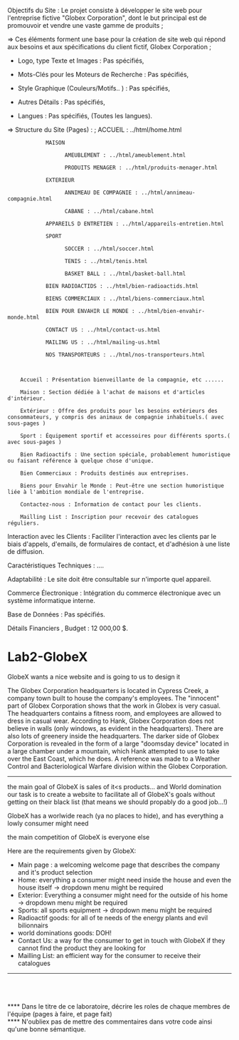 Objectifs du Site :
Le projet consiste à développer le site web pour l'entreprise fictive "Globex Corporation", dont le but principal est de promouvoir et vendre une vaste gamme de produits ;


 => Ces éléments forment une base pour la création de site web qui répond aux besoins et aux spécifications du client fictif, Globex Corporation ;

- Logo, type Texte et Images : Pas spécifiés, 

- Mots-Clés pour les Moteurs de Recherche : Pas spécifiés, 

- Style Graphique (Couleurs/Motifs.. ) : Pas spécifiés, 

- Autres Détails : Pas spécifiés, 

- Langues : Pas spécifiés,  (Toutes les langues).

=> Structure du Site (Pages) : ;
                ACCUEIL : ../html/home.html
                
                MAISON
                
                      AMEUBLEMENT : ../html/ameublement.html
                      
                      PRODUITS MENAGER : ../html/produits-menager.html
                      
                EXTERIEUR
                
                      ANNIMEAU DE COMPAGNIE : ../html/annimeau-compagnie.html
                      
                      CABANE : ../html/cabane.html
                      
                APPAREILS D ENTRETIEN : ../html/appareils-entretien.html
                
                SPORT
                
                      SOCCER : ../html/soccer.html
                      
                      TENIS : ../html/tenis.html
                      
                      BASKET BALL : ../html/basket-ball.html
                      
                BIEN RADIOACTIDS : ../html/bien-radioactids.html
                
                BIENS COMMERCIAUX : ../html/biens-commerciaux.html
                
                BIEN POUR ENVAHIR LE MONDE : ../html/bien-envahir-monde.html
                
                CONTACT US : ../html/contact-us.html
                
                MAILING US : ../html/mailing-us.html
                
                NOS TRANSPORTEURS : ../html/nos-transporteurs.html
                


        Accueil : Présentation bienveillante de la compagnie, etc ......

        Maison : Section dédiée à l'achat de maisons et d'articles d'intérieur.

        Extérieur : Offre des produits pour les besoins extérieurs des consommateurs, y compris des animaux de compagnie inhabituels.( avec sous-pages )

        Sport : Équipement sportif et accessoires pour différents sports.( avec sous-pages )

        Bien Radioactifs : Une section spéciale, probablement humoristique ou faisant référence à quelque chose d'unique.

        Bien Commerciaux : Produits destinés aux entreprises.

        Biens pour Envahir le Monde : Peut-être une section humoristique liée à l'ambition mondiale de l'entreprise.

        Contactez-nous : Information de contact pour les clients.

        Mailling List : Inscription pour recevoir des catalogues réguliers.

Interaction avec les Clients : Faciliter l'interaction avec les clients par le biais d'appels, d'emails, de formulaires de contact, et d'adhésion à une liste de diffusion.

Caractéristiques Techniques : ....

Adaptabilité : Le site doit être consultable sur n'importe quel appareil.

Commerce Électronique : Intégration du commerce électronique avec un système informatique interne.

Base de Données : Pas spécifiés.

Détails Financiers , Budget : 12 000,00 $.





# Lab2-GlobeX
GlobeX wants a nice website and is going to us to design it


The Globex Corporation headquarters is located in Cypress Creek, a company town built to house the company's employees. The "innocent" part of Globex Corporation shows that the work in Globex is very casual. The headquarters contains a fitness room, and employees are allowed to dress in casual wear. According to Hank, Globex Corporation does not believe in walls (only windows, as evident in the headquarters). There are also lots of greenery inside the headquarters. The darker side of Globex Corporation is revealed in the form of a large "doomsday device" located in a large chamber under a mountain, which Hank attempted to use to take over the East Coast, which he does. A reference was made to a Weather Control and Bacteriological Warfare division within the Globex Corporation.

<hr>

the main goal of GlobeX is sales of it<s products... and World domination
our task is to create a website to facilitate all of GlobeX's goals without getting on their black list (that means we should propably do a good job...!)

GlobeX has a worlwide reach (ya no places to hide), and has everything a lowly consumer might need

the main competition of GlobeX is everyone else

Here are the requirements given by GlobeX:
- Main page : a welcoming welcome page that describes the company and it's product selection
- Home: everything a consumer might need inside the house and even the house itself -> dropdown menu might be required
- Exterior: Everything a consumer might need for the outside of his home -> dropdown menu might be required
- Sports: all sports equipment -> dropdown menu might be required
- Radioactif goods: for all of te needs of the energy plants and evil bilionnairs
- world dominations goods: DOH!
- Contact Us: a way for the consumer to get in touch with GlobeX if they cannot find the product they are looking for
- Mailling List: an efficient way for the consumer to receive their catalogues

<hr>
<br><br><br>
**** Dans le titre de ce laboratoire, décrire les roles de chaque membres de l'équipe (pages à faire, et page fait)<br>
**** N'oubliex pas de mettre des commentaires dans votre code ainsi qu'une bonne sémantique. 
